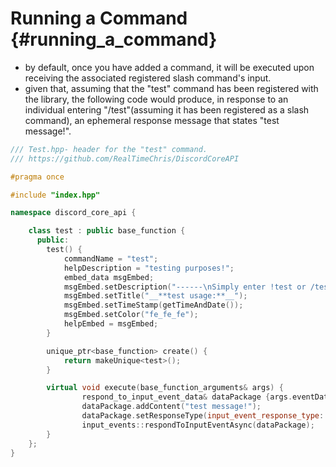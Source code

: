Running a Command {#running_a_command}
============
- by default, once you have added a command, it will be executed upon receiving the associated registered slash command's input. 
- given that, assuming that the "test" command has been registered with the library, the following code would produce, in response to an individual entering "/test"(assuming it has been registered as a slash command), an ephemeral response message that states "test message!".
```cpp
/// Test.hpp- header for the "test" command.
/// https://github.com/RealTimeChris/DiscordCoreAPI

#pragma once

#include "index.hpp"

namespace discord_core_api {

	class test : public base_function {
	  public:
		test() {
			commandName = "test";
			helpDescription = "testing purposes!";
			embed_data msgEmbed;
			msgEmbed.setDescription("------\nSimply enter !test or /test!\n------");
			msgEmbed.setTitle("__**test usage:**__");
			msgEmbed.setTimeStamp(getTimeAndDate());
			msgEmbed.setColor("fe_fe_fe");
			helpEmbed = msgEmbed;
		}

		unique_ptr<base_function> create() {
			return makeUnique<test>();
		}

		virtual void execute(base_function_arguments& args) {
				respond_to_input_event_data& dataPackage {args.eventData};
				dataPackage.addContent("test message!");
				dataPackage.setResponseType(input_event_response_type::Ephemeral_Interaction_Response)
				input_events::respondToInputEventAsync(dataPackage);
		}
	};
}
```
